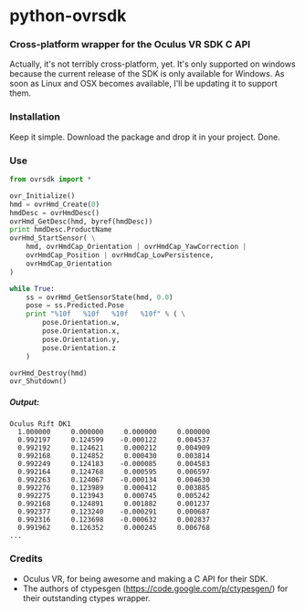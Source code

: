 python-ovrsdk
=============

### Cross-platform wrapper for the Oculus VR SDK C API

Actually, it's not terribly cross-platform, yet. It's only supported 
on windows because the current release of the SDK is only available
for Windows. As soon as Linux and OSX becomes available, I'll be updating
it to support them.

### Installation
Keep it simple. Download the package and drop it in your project. Done.

### Use

```python
from ovrsdk import *

ovr_Initialize()
hmd = ovrHmd_Create(0)
hmdDesc = ovrHmdDesc()
ovrHmd_GetDesc(hmd, byref(hmdDesc))
print hmdDesc.ProductName
ovrHmd_StartSensor( \
	hmd, ovrHmdCap_Orientation | ovrHmdCap_YawCorrection |
	ovrHmdCap_Position | ovrHmdCap_LowPersistence,
	ovrHmdCap_Orientation
)

while True:
	ss = ovrHmd_GetSensorState(hmd, 0.0)
	pose = ss.Predicted.Pose
	print "%10f   %10f   %10f   %10f" % ( \
		pose.Orientation.w, 
		pose.Orientation.x, 
		pose.Orientation.y, 
		pose.Orientation.z
	)

ovrHmd_Destroy(hmd)
ovr_Shutdown()
```

##### Output:

```
Oculus Rift DK1
  1.000000     0.000000     0.000000     0.000000
  0.992197     0.124599    -0.000122     0.004537
  0.992192     0.124621     0.000212     0.004909
  0.992168     0.124852     0.000430     0.003814
  0.992249     0.124183    -0.000085     0.004583
  0.992164     0.124768     0.000595     0.006597
  0.992263     0.124067    -0.000134     0.004630
  0.992276     0.123989     0.000412     0.003885
  0.992275     0.123943     0.000745     0.005242
  0.992168     0.124891     0.001882     0.001237
  0.992377     0.123240    -0.000291     0.000687
  0.992316     0.123698    -0.000632     0.002837
  0.991962     0.126352     0.000245     0.006768
...
```

### Credits

* Oculus VR, for being awesome and making a C API for their SDK.
* The authors of ctypesgen (https://code.google.com/p/ctypesgen/) for their outstanding ctypes wrapper.

